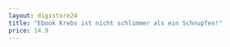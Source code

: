 ```yaml
---
layout: digistore24
title: "Ebook Krebs ist nicht schlimmer als ein Schnupfen!"
price: 14.9
---
```

